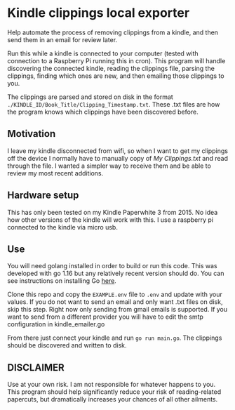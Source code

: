 # Kindle clippings local exporter
Help automate the process of removing clippings from a kindle, and then send them in an email for review later.

Run this while a kindle is connected to your computer (tested with connection to a Raspberry Pi running this in cron). This program will handle discovering the connected kindle, reading the clippings file, parsing the clippings, finding which ones are new, and then emailing those clippings to you.

The clippings are parsed and stored on disk in the format `./KINDLE_ID/Book_Title/Clipping_Timestamp.txt`. These .txt files are how the program knows which clippings have been discovered before.

## Motivation
I leave my kindle disconnected from wifi, so when I want to get my clippings off the device I normally have to manually copy of _My Clippings.txt_ and read through the file. I wanted a simpler way to receive them and be able to review my most recent additions.

## Hardware setup
This has only been tested on my Kindle Paperwhite 3 from 2015. No idea how other versions of the kindle will work with this. I use a raspberry pi connected to the kindle via micro usb.

## Use
You will need golang installed in order to build or run this code. This was developed with go 1.16 but any relatively recent version should do. You can see instructions on installing Go [here](https://golang.org/doc/install).

Clone this repo and copy the `EXAMPLE.env` file to `.env` and update with your values. If you do not want to send an email and only want .txt files on disk, skip this step. Right now only sending from gmail emails is supported. If you want to send from a different provider you will have to edit the smtp configuration in kindle_emailer.go

From there just connect your kindle and run `go run main.go`. The clippings should be discovered and written to disk.

## DISCLAIMER
Use at your own risk. I am not responsible for whatever happens to you. This program should help significantly reduce your risk of reading-related papercuts, but dramatically increases your chances of all other ailments.
